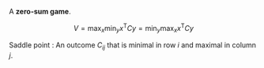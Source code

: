 A **zero-sum game**.

$$
V = \max_x \min_y x^\mathsf{T} C y = \min_y \max_x x^\mathsf{T} C y
$$

Saddle point
: An outcome $C_{ij}$ that is minimal in row $i$ and maximal in column $j$.